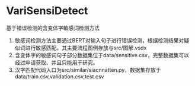 # VariSensiDetect
基于错误检测的含变体字敏感词检测方法


1. 敏感词检测方法主要通过BERT对输入句子进行错误检测，根据检测结果对疑似词进行敏感匹配。其主要流程图例存放与src/图解.vsdx
2. 含变体字的敏感词句子部分数据集位于data/sensitive.csv，完整数据集可以经过申请获取、并且只能用于研究。
3. 汉字匹配代码入口为src/similar/siacnnatten.py，数据集存放于data/train.csv,validation.csv,test.csv
